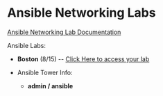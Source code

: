# Ansible Networking Labs

[Ansible Networking Lab Documentation](https://ipvsean.github.io/workshops/exercises/ansible_network/)

Ansible Labs:
 - **Boston** (8/15) -- [Click Here to access your lab](https://s3.amazonaws.com/ptdboston.rhdemo.io/ptdboston-index.html)

 - Ansible Tower Info:
    * **admin / ansible**


 
